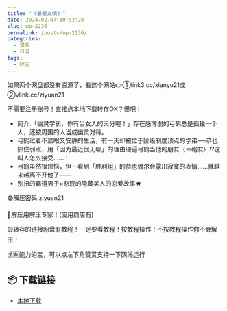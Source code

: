 ```yaml
---
title: "《暴爱友情》"
date: 2024-02-07T10:53:28
slug: wp-2236
permalink: /posts/wp-2236/
categories:
  - 漫画
  - 日漫
tags:
  - 校园
---
```


如果两个网盘都没有资源了，看这个网站👉①link3.cc/xianyu21或②vlink.cc/ziyuan21

不需要注册账号！直接点本地下载转存OK？懂吧！

*   简介:「幽灵学长，你有当女人的天分喔！」存在感薄弱的弓鹤总是孤独一个人，还被周围的人当成幽灵对待。
*   弓鹤过着不显眼又安静的生活，有一天却被位于阶级制度顶点的学弟──恭也抓住弱点，用「因为最近很无聊」的理由硬逼弓鹤当他的朋友（＝砲友）!?这叫人怎么接受……！
*   弓鹤虽然很烦恼，但一看到「胜利组」的恭也偶尔会露出寂寞的表情……就越来越离不开他了――
*   别扭的霸道男子×悲观的隐藏美人的恋爱故事★

🟢解压密码:ziyuan21

🔵解压用解压专家！(应用商店有)

🟡转存的链接网盘有教程！一定要看教程！按教程操作！不按教程操作你不会解压！

💰🈶能力的宝，可以点左下角赞赏支持一下网站运行

## 📦 下载链接
- [本地下载](https://blziyuan21.com/pay-download/2236?key=39910bc512&down_id=0)

